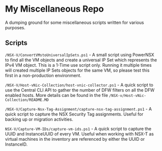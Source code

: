 # My Miscellaneous Repo

A dumping ground for some miscellaneous scripts written for various purposes.

## Scripts

`/NSX-V/ConvertVMstoUniversalIpSets.ps1` - A small script using PowerNSX to find all the VM objects and create a universal IP Set which represents the IPv4 VM object. This is a 1-Time use script only. Running it multiple times will created multiple IP Sets objects for the same VM, so please test this first in a non-production environment.

`/NSX-V/Host-vNic-Collection/host-vnic-collector.ps1` - A quick script to use the Central CLI API to gather the number of DFW filters on all the DFW enabled hosts. More details can be found in the file `/NSX-v/Host-vNic-Collection/README.MD`

`/NSX-V/Capture-Nsx-Tag-Assignment/capture-nsx-tag-assignment.ps1` - A quick script to capture the NSX Security Tag assignments. Useful for backing up or migration activities.

`NSX-V/Capture-VM-IDs/capture-vm-ids.ps1` - A quick script to capture the UUID and InstanceUUID of every VM. Useful when working with NSX-T as virtual machines in the inventory are referenced by either the UUID or InstanceID.
